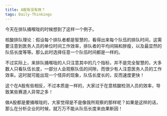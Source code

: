 ```yaml
---
title: A股有没有效？
tags: Daily-Thinkings
---
```


今天在排队捅喉咙的时候想到了这样一个例子。

核酸排队理论：假设每个排队者都是智慧的，看得出来每个队伍的排队时间，这需要注意到医务人员的单位时间工作效率，排队者的平均间隔和胖瘦，以及最显然的队伍长度等等。那么此时选择任意一个队伍时间都是一样的。

不过实际上，来排队捅喉咙的人只注意其中的几个指标，并不是完全智慧的，大多数人只看队伍长度，一部分人会观察队伍的间隙，而很少有人注意医务人员的工作效率。这时就可能出现一个怪异的现象，队伍长度长的，反而速度更快！

这个在A股有些相反，不过本质是一样的，大家过于在意核酸检测人员的效率，导致某些赛道人异常之多！

做A股都是要捅喉咙的，大家觉得是不是像我所观察的那样呢？如果是这样的话，那么在分析企业的时候，就万万不能从队伍长度来由果断因！
